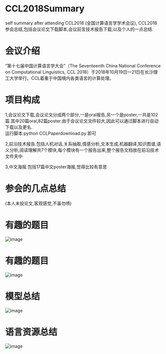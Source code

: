 # CCL2018Summary
self summary after attending CCL2018 (全国计算语言学学术会议), CCL2018参会总结,包括会议论文下载脚本,会议前言技术报告下载,以及个人的一点总结.

# 会议介绍  
“第十七届中国计算语言学大会”（The Seventeenth China National Conference on Computational Linguistics, CCL 2018）于2018年10月19日—21日在长沙理工大学举行。CCL着重于中国境内各类语言的计算处理。  

# 项目构成
1,会议论文下载,会议论文分成两个部分,一是oral报告,另一个是poster,一共是102篇.其中20篇oral,82篇poster.由于会议论文文件较大,因此可以通过脚本进行自动下载以及更名.  
运行脚本:python CCLPaperdownload.py 即可

2,前沿技术报告.包括人机对话,关系抽取,情感分析,文本生成,机器翻译,知识图谱,语义分析,阅读理解共7个模块,每个模块有一个报告出来,整个报告文档放在前沿技术文件夹中  

3,中文海报.包括17篇中文poster海报,觉得比较有意思  

# 参会的几点总结
(本人未投论文,客观感觉,不喜勿喷)
# 有趣的题目
![image](https://github.com/liuhuanyong/CCL2018Summary/blob/master/image/intresting_title.jpg)
# 有趣的题目
![image](https://github.com/liuhuanyong/CCL2018Summary/blob/master/image/intresting_title2.jpg)
# 模型总结
![image](https://github.com/liuhuanyong/CCL2018Summary/blob/master/image/model.jpg)
# 语言资源总结
![image](https://github.com/liuhuanyong/CCL2018Summary/blob/master/image/resources.jpg)
